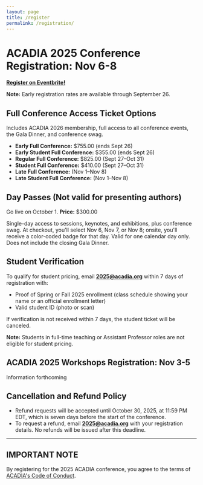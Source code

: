 ```yaml
---
layout: page
title: /register
permalink: /registration/
---
```


# ACADIA 2025 Conference Registration: Nov 6-8

**[Register on Eventbrite!](https://acadia2025conference.eventbrite.com)**

**Note:** Early registration rates are available through September 26.

## Full Conference Access Ticket Options

Includes ACADIA 2026 membership, full access to all conference events, the Gala Dinner, and conference swag.

- **Early Full Conference:** $755.00 (ends Sept 26)
- **Early Student Full Conference:** $355.00 (ends Sept 26)
- **Regular Full Conference:** $825.00 (Sept 27–Oct 31)
- **Student Full Conference:** $410.00 (Sept 27–Oct 31)
- **Late Full Conference:** (Nov 1–Nov 8)
- **Late Student Full Conference:** (Nov 1–Nov 8)

## Day Passes (Not valid for presenting authors)

Go live on October 1. **Price:** $300.00

Single-day access to sessions, keynotes, and exhibitions, plus conference swag. At checkout, you'll select Nov 6, Nov 7, or Nov 8; onsite, you'll receive a color-coded badge for that day. Valid for one calendar day only. Does not include the closing Gala Dinner.

## Student Verification

To qualify for student pricing, email **2025@acadia.org** within 7 days of registration with:

- Proof of Spring or Fall 2025 enrollment (class schedule showing your name or an official enrollment letter)
- Valid student ID (photo or scan)

If verification is not received within 7 days, the student ticket will be canceled.

**Note:** Students in full-time teaching or Assistant Professor roles are not eligible for student pricing.

## ACADIA 2025 Workshops Registration: Nov 3-5

Information forthcoming

## Cancellation and Refund Policy

- Refund requests will be accepted until October 30, 2025, at 11:59 PM EDT, which is seven days before the start of the conference.
- To request a refund, email **2025@acadia.org** with your registration details. No refunds will be issued after this deadline.

---

## IMPORTANT NOTE

By registering for the 2025 ACADIA conference, you agree to the terms of [ACADIA's Code of Conduct](http://old.acadia.org/content/organization#code_of%20conduct). 